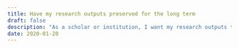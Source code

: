 ```yaml
---
title: Have my research outputs preserved for the long term
draft: false
description: "As​ ​a​ ​scholar​ ​or​ ​institution,​ ​I​ ​want​ ​my​ ​research​ ​outputs​ ​to​ ​be​ ​available​ ​over​ ​the​ ​long​ ​term and​ ​remain​ ​as​ ​a​ ​permanent​ ​part​ ​of​ ​the​ ​scholarly​ ​record."
date: 2020-01-20
---
```


